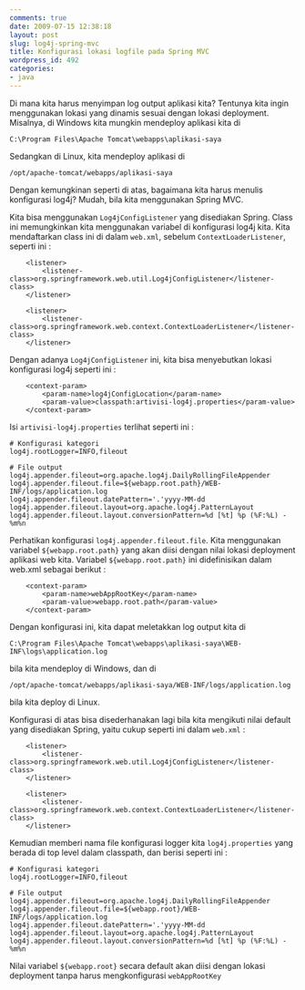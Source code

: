 ```yaml
---
comments: true
date: 2009-07-15 12:38:18
layout: post
slug: log4j-spring-mvc
title: Konfigurasi lokasi logfile pada Spring MVC
wordpress_id: 492
categories:
- java
---
```


Di mana kita harus menyimpan log output aplikasi kita? Tentunya kita ingin menggunakan lokasi yang dinamis sesuai dengan lokasi deployment. Misalnya, di Windows kita mungkin mendeploy aplikasi kita di 

    
    
    C:\Program Files\Apache Tomcat\webapps\aplikasi-saya
    



Sedangkan di Linux, kita mendeploy aplikasi di 

    
    
    /opt/apache-tomcat/webapps/aplikasi-saya
    



Dengan kemungkinan seperti di atas, bagaimana kita harus menulis konfigurasi log4j?
Mudah, bila kita menggunakan Spring MVC.



Kita bisa menggunakan `Log4jConfigListener` yang disediakan Spring. Class ini memungkinkan kita menggunakan variabel di konfigurasi log4j kita. Kita mendaftarkan class ini di dalam `web.xml`, sebelum `ContextLoaderListener`, seperti ini : 


    
    
        <listener>
            <listener-class>org.springframework.web.util.Log4jConfigListener</listener-class>
        </listener>
    
        <listener>
            <listener-class>org.springframework.web.context.ContextLoaderListener</listener-class>
        </listener>
    



Dengan adanya `Log4jConfigListener` ini, kita bisa menyebutkan lokasi konfigurasi log4j seperti ini : 


    
    
        <context-param>
            <param-name>log4jConfigLocation</param-name>
            <param-value>classpath:artivisi-log4j.properties</param-value>
        </context-param>
    



Isi `artivisi-log4j.properties` terlihat seperti ini : 


    
    
    # Konfigurasi kategori
    log4j.rootLogger=INFO,fileout
    
    # File output
    log4j.appender.fileout=org.apache.log4j.DailyRollingFileAppender
    log4j.appender.fileout.file=${webapp.root.path}/WEB-INF/logs/application.log
    log4j.appender.fileout.datePattern='.'yyyy-MM-dd
    log4j.appender.fileout.layout=org.apache.log4j.PatternLayout
    log4j.appender.fileout.layout.conversionPattern=%d [%t] %p (%F:%L) ­ %m%n
    



Perhatikan konfigurasi `log4j.appender.fileout.file`. Kita menggunakan variabel `${webapp.root.path}` yang akan diisi dengan nilai lokasi deployment aplikasi web kita. Variabel `${webapp.root.path}` ini didefinisikan dalam web.xml sebagai berikut : 


    
    
        <context-param>
            <param-name>webAppRootKey</param-name>
            <param-value>webapp.root.path</param-value>
        </context-param>
    



Dengan konfigurasi ini, kita dapat meletakkan log output kita di 

    
    
    C:\Program Files\Apache Tomcat\webapps\aplikasi-saya\WEB-INF\logs\application.log
    


bila kita mendeploy di Windows, dan di 

    
    
    /opt/apache-tomcat/webapps/aplikasi-saya/WEB-INF/logs/application.log
    


bila kita deploy di Linux. 

Konfigurasi di atas bisa disederhanakan lagi bila kita mengikuti nilai default yang disediakan Spring, yaitu cukup seperti ini dalam `web.xml` : 


    
    
        <listener>
            <listener-class>org.springframework.web.util.Log4jConfigListener</listener-class>
        </listener>
    
        <listener>
            <listener-class>org.springframework.web.context.ContextLoaderListener</listener-class>
        </listener>
    



Kemudian memberi nama file konfigurasi logger kita `log4j.properties` yang berada di top level dalam classpath, dan berisi seperti ini : 


    
    
    # Konfigurasi kategori
    log4j.rootLogger=INFO,fileout
    
    # File output
    log4j.appender.fileout=org.apache.log4j.DailyRollingFileAppender
    log4j.appender.fileout.file=${webapp.root}/WEB-INF/logs/application.log
    log4j.appender.fileout.datePattern='.'yyyy-MM-dd
    log4j.appender.fileout.layout=org.apache.log4j.PatternLayout
    log4j.appender.fileout.layout.conversionPattern=%d [%t] %p (%F:%L) ­ %m%n
    



Nilai variabel `${webapp.root}` secara default akan diisi dengan lokasi deployment tanpa harus mengkonfigurasi `webAppRootKey`
